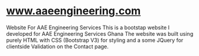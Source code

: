 # www.aaeengineering.com
Website For AAE Engineering Services
This is a bootstap website I developed for AAE Engineering Services Ghana
The website was built using purely HTML with CSS (Bootstrap V3) for styling and a some JQuery for clientside Validation on the Contact page.
